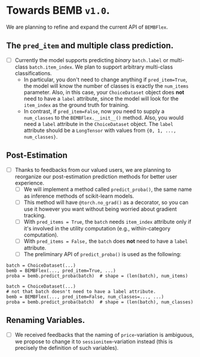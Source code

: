 # Towards BEMB `v1.0`.
We are planning to refine and expand the current API of `BEMBFlex`.
## The `pred_item` and multiple class prediction.
- [ ] Currently the model supports predicting *binary* `batch.label` or multi-class `batch.item_index`. We plan to support arbitrary multi-class classifications.
    * In particular, you don't need to change anything if `pred_item=True`, the model will know the number of classes is exactly the `num_items` parameter. Also, in this case, your `ChoiceDataset` object does **not** need to have a `label` attribute, since the model will look for the `item_index` as the ground truth for training.
    * In contrast, if `pred_item=False`, now you need to supply a `num_classes` to the `BEMBFlex.__init__()` method. Also, you would need a `label` attribute in the `ChoiceDataset` object. The `label` attribute should be a `LongTensor` with values from `{0, 1, ..., num_classes}`.

## Post-Estimation
- [ ] Thanks to feedbacks from our valued users, we are planning to reorganize our post-estimation prediction methods for better user experience.
    - [ ] We will implement a method called `predict_proba()`, the same name as inference methods of scikit-learn models.
    - [ ] This method will have `@torch.no_grad()` as a decorator, so you can use it however you want without being worried about gradient tracking.
    - [ ] With `pred_items = True`, the `batch` needs `item_index` attribute only if it's involved in the utility computation (e.g., within-category computation).
    - [ ] With `pred_items = False,` the `batch` does **not** need to have a `label` attribute.
    - [ ] The preliminary API of `predict_proba()` is used as the following:

```{python}
batch = ChoiceDataset(...)
bemb = BEMBFlex(..., pred_item=True, ...)
proba = bemb.predict_proba(batch)  # shape = (len(batch), num_items)

batch = ChoiceDataset(...)
# not that batch doesn't need to have a label attribute.
bemb = BEMBFlex(..., pred_item=False, num_classes=..., ...)
proba = bemb.predict_proba(batch)  # shape = (len(batch), num_classes)
```


## Renaming Variables.
- [ ] We received feedbacks that the naming of `price`-variation is ambiguous, we propose to change it to `sessionitem`-variation instead (this is precisely the definition of such variables).
